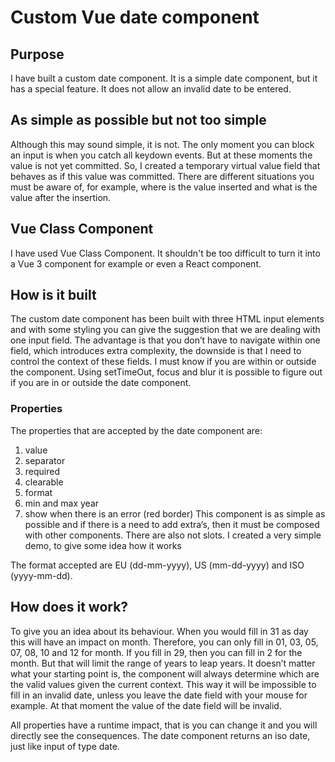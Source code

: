 # Custom Vue date component

## Purpose
I have built a custom date component. It is a simple date component, but it has a special feature. 
It does not allow an invalid date to be entered.

## As simple as possible but not too simple 
Although this may sound simple, it is not. The only moment you can block an input is when you catch all keydown events. But at these moments the value is not yet committed. So, I created a temporary virtual value field that behaves as if this value was committed. There are different situations you must be aware of, for example, where is the value inserted and what is the value after the insertion.

## Vue Class Component
I have used Vue Class Component. It shouldn't be too difficult to turn it into a Vue 3 component for example or even a React component.

## How is it built
The custom date component has been built with three HTML input elements and with some styling you can give the suggestion that we are dealing with one input field. 
The advantage is that you don’t have to navigate within one field, which introduces extra complexity, the downside is that I need to control the context of these fields. I must know if you are within or outside the component. 
Using setTimeOut, focus and blur it is possible to figure out if you are in or outside the date component. 

### Properties
The properties that are accepted by the date component are:
1.	value
2.	separator
3.	required
4.	clearable
5.	format
6.	min and max year
7.	show when there is an error (red border)
      This component is as simple as possible and if there is a need to add extra’s, then it must be composed with other components. There are also not slots.
      I created a very simple demo, to give some idea how it works

The format accepted are EU (dd-mm-yyyy), US (mm-dd-yyyy) and ISO (yyyy-mm-dd).

## How does it work?
To give you an idea about its behaviour. When you would fill in 31 as day this will have an impact on month. Therefore, you can only fill in 01, 03, 05, 07, 08, 10 and 12 for month. If you fill in 29, then you can fill in 2 for the month. But that will limit the range of years to leap years. It doesn’t matter what your starting point is, the component will always determine which are the valid values given the current context. This way it will be impossible to fill in an invalid date, unless you leave the date field with your mouse for example. At that moment the value of the date field will be invalid.

All properties have a runtime impact, that is you can change it and you will directly see the consequences.
The date component returns an iso date, just like input of type date.

